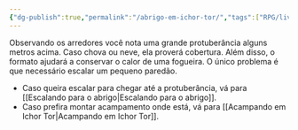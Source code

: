 ```yaml
---
{"dg-publish":true,"permalink":"/abrigo-em-ichor-tor/","tags":["RPG/livro-jogo/Draegeni/story-points"],"created":"2024-12-18T12:52:17.773-05:00","updated":"2024-12-18T16:55:00.273-05:00"}
---
```



Observando os arredores você nota uma grande protuberância alguns metros acima. Caso chova ou neve, ela proverá cobertura. Além disso, o formato ajudará a conservar o calor de uma fogueira. O único problema é que necessário escalar um pequeno paredão.

- Caso queira escalar para chegar até a protuberância, vá para [[Escalando para o abrigo\|Escalando para o abrigo]].
- Caso prefira montar acampamento onde está, vá para [[Acampando em Ichor Tor\|Acampando em Ichor Tor]].
